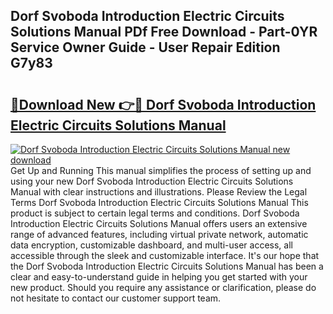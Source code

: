 ## Dorf Svoboda Introduction Electric Circuits Solutions Manual PDf Free Download - Part-0YR Service Owner Guide - User Repair Edition G7y83

# <h2><a href="http://bc53520.oget.top/?id=Dorf+Svoboda+Introduction+Electric+Circuits+Solutions+Manual">🔗Download New 👉🔴 Dorf Svoboda Introduction Electric Circuits Solutions Manual</a></h2>

[![Dorf Svoboda Introduction Electric Circuits Solutions Manual new download](https://i.imgur.com/5g1atiW.png)](http://bc53520.oget.top/?id=Dorf+Svoboda+Introduction+Electric+Circuits+Solutions+Manual)
Get Up and Running This manual simplifies the process of setting up and using your new Dorf Svoboda Introduction Electric Circuits Solutions Manual with clear instructions and illustrations. Please Review the Legal Terms Dorf Svoboda Introduction Electric Circuits Solutions Manual This product is subject to certain legal terms and conditions. Dorf Svoboda Introduction Electric Circuits Solutions Manual offers users an extensive range of advanced features, including virtual private network, automatic data encryption, customizable dashboard, and multi-user access, all accessible through the sleek and customizable interface. It's our hope that the Dorf Svoboda Introduction Electric Circuits Solutions Manual has been a clear and easy-to-understand guide in helping you get started with your new product. Should you require any assistance or clarification, please do not hesitate to contact our customer support team.
